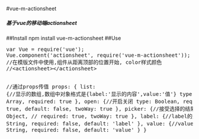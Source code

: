 #vue-m-actionsheet
 <h5>基于vue的移动端actionsheet</h5>
##Install
npm install vue-m-actionsheet
##Use
<pre>
var Vue = require('vue');
Vue.component('actionsheet', require('vue-m-actionsheet'));
//在模版文件中使用,组件从距离顶部的位置开始, color样式颜色
//&lt;actionsheet>&lt;/actionsheet>

//通过props传值
props:
{
    list: {//显示的数组,数组中对象格式是{label:'显示的内容',value:'值'}
        type: Array,
        required: true
    },
    open: {//开启关闭
        type: Boolean,
        required: true,
        default: false,
        twoWay: true
    },
    picker: {//接受选择的结果
        type: Object,
        // required: true,
        twoWay: true
    },
    label: {//label的别名
        type: String,
        required: false,
        default: 'label'
    },
    value: {//value的别名
        type: String,
        required: false,
        default: 'value'
    }
}
</pre>